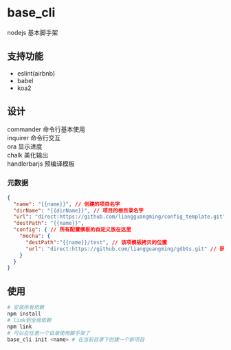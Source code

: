 # base_cli
nodejs 基本脚手架
## 支持功能
- eslint(airbnb)
- babel
- koa2
## 设计
commander 命令行基本使用</br>
inquirer 命令行交互</br>
ora 显示进度</br>
chalk 美化输出</br>
handlerbarjs 预编译模板
### 元数据
```json
{
  "name": "{{name}}", // 创建的项目名字
  "dirName": "{{dirName}}", // 项目的根目录名字
  "url": "direct:https://github.com/liangguangming/config_template.git", // 默认模板，可以根据脚手架的update参数，更新本地的模板
  "destPath": "{{name}}",
  "config": { // 所有配置模板的自定义放在这里
    "mocha": {
      "destPath":"{{name}}/test", // 该项模板拷贝的位置
      "url": "direct:https://github.com/liangguangming/gdbts.git" // 获取模板的url
    }
  }
}
```
## 使用
```sh
# 安装所有依赖
npm install
# link到全局依赖
npm link
# 可以在任意一个目录使用脚手架了
base_cli init <name> # 在当前目录下创建一个新项目
```